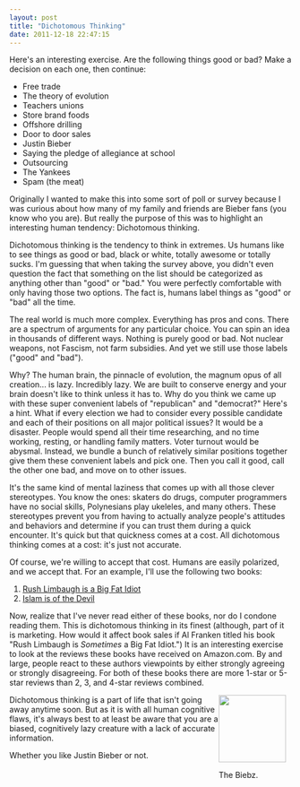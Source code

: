 ```yaml
---
layout: post
title: "Dichotomous Thinking"
date: 2011-12-18 22:47:15
---
```


Here's an interesting exercise. Are the following things good or bad? Make a decision on each one, then continue:

*   Free trade
*   The theory of evolution
*   Teachers unions
*   Store brand foods
*   Offshore drilling
*   Door to door sales
*   Justin Bieber
*   Saying the pledge of allegiance at school
*   Outsourcing
*   The Yankees
*   Spam (the meat)

Originally I wanted to make this into some sort of poll or survey because I was curious about how many of my family and friends are Bieber fans (you know who you are). But really the purpose of this was to highlight an interesting human tendency: Dichotomous thinking.

Dichotomous thinking is the tendency to think in extremes. Us humans like to see things as good or bad, black or white, totally awesome or totally sucks. I'm guessing that when taking the survey above, you didn't even question the fact that something on the list should be categorized as anything other than "good" or "bad." You were perfectly comfortable with only having those two options. The fact is, humans label things as "good" or "bad" all the time.

The real world is much more complex. Everything has pros and cons. There are a spectrum of arguments for any particular choice. You can spin an idea in thousands of different ways. Nothing is purely good or bad. Not nuclear weapons, not Fascism, not farm subsidies. And yet we still use those labels ("good" and "bad").

Why? The human brain, the pinnacle of evolution, the magnum opus of all creation... is lazy. Incredibly lazy. We are built to conserve energy and your brain doesn't like to think unless it has to. Why do you think we came up with these super convenient labels of "republican" and "democrat?" Here's a hint. What if every election we had to consider every possible candidate and each of their positions on all major political issues? It would be a disaster. People would spend all their time researching, and no time working, resting, or handling family matters. Voter turnout would be abysmal. Instead, we bundle a bunch of relatively similar positions together give them these convenient labels and pick one. Then you call it good, call the other one bad, and move on to other issues.

It's the same kind of mental laziness that comes up with all those clever stereotypes. You know the ones: skaters do drugs, computer programmers have no social skills, Polynesians play ukeleles, and many others. These stereotypes prevent you from having to actually analyze people's attitudes and behaviors and determine if you can trust them during a quick encounter. It's quick but that quickness comes at a cost. All dichotomous thinking comes at a cost: it's just not accurate.

Of course, we're willing to accept that cost. Humans are easily polarized, and we accept that. For an example, I'll use the following two books:

1.  <a href="http://www.amazon.com/Rush-Limbaugh-Big-Fat-Idiot/dp/0440508649" target="_blank" title="Rush Limbaught is a big Fat Idiot">Rush Limbaugh is a Big Fat Idiot</a>
2.  <a href="http://www.amazon.com/Islam-Is-of-the-Devil/dp/1616381728" target="_blank" title="Islam is of the Devil">Islam is of the Devil</a>

Now, realize that I've never read either of these books, nor do I condone reading them. This is dichotomous thinking in its finest (although, part of it is marketing. How would it affect book sales if Al Franken titled his book "Rush Limbaugh is *Sometimes* a Big Fat Idiot.") It is an interesting exercise to look at the reviews these books have received on Amazon.com. By and large, people react to these authors viewpoints by either strongly agreeing or strongly disagreeing. For both of these books there are more 1-star or 5-star reviews than 2, 3, and 4-star reviews combined.

<div style="width: 130px;float:right;">
  <a href="http://bryanbraun.com/2011/12/18/dichotomous-thinking/justin_bieber/" rel="attachment wp-att-866"><img alt="" class="size-thumbnail wp-image-866 " height="120" src="http://bryanbraun.com/wp-content/uploads/Justin_Bieber-150x150.jpg" title="Justin_Bieber" width="120" /></a><p>
    The Biebz.
  </p>
</div>

Dichotomous thinking is a part of life that isn't going away anytime soon. But as it is with all human cognitive flaws, it's always best to at least be aware that you are a biased, cognitively lazy creature with a lack of accurate information.

Whether you like Justin Bieber or not.